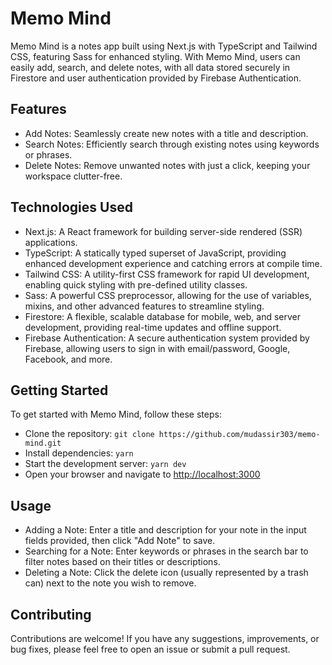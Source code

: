 # Memo Mind

Memo Mind is a notes app built using Next.js with TypeScript and Tailwind CSS, featuring Sass for enhanced styling. With Memo Mind, users can easily add, search, and delete notes, with all data stored securely in Firestore and user authentication provided by Firebase Authentication.

## Features

- Add Notes: Seamlessly create new notes with a title and description.
- Search Notes: Efficiently search through existing notes using keywords or phrases.
- Delete Notes: Remove unwanted notes with just a click, keeping your workspace clutter-free.

## Technologies Used

- Next.js: A React framework for building server-side rendered (SSR) applications.
- TypeScript: A statically typed superset of JavaScript, providing enhanced development experience and catching errors at compile time.
- Tailwind CSS: A utility-first CSS framework for rapid UI development, enabling quick styling with pre-defined utility classes.
- Sass: A powerful CSS preprocessor, allowing for the use of variables, mixins, and other advanced features to streamline styling.
- Firestore: A flexible, scalable database for mobile, web, and server development, providing real-time updates and offline support.
- Firebase Authentication: A secure authentication system provided by Firebase, allowing users to sign in with email/password, Google, Facebook, and more.

## Getting Started

To get started with Memo Mind, follow these steps:

- Clone the repository: `git clone https://github.com/mudassir303/memo-mind.git`
- Install dependencies: `yarn`
- Start the development server: `yarn dev`
- Open your browser and navigate to [http://localhost:3000](http://localhost:3000)

## Usage

- Adding a Note: Enter a title and description for your note in the input fields provided, then click "Add Note" to save.
- Searching for a Note: Enter keywords or phrases in the search bar to filter notes based on their titles or descriptions.
- Deleting a Note: Click the delete icon (usually represented by a trash can) next to the note you wish to remove.

## Contributing

Contributions are welcome! If you have any suggestions, improvements, or bug fixes, please feel free to open an issue or submit a pull request.
